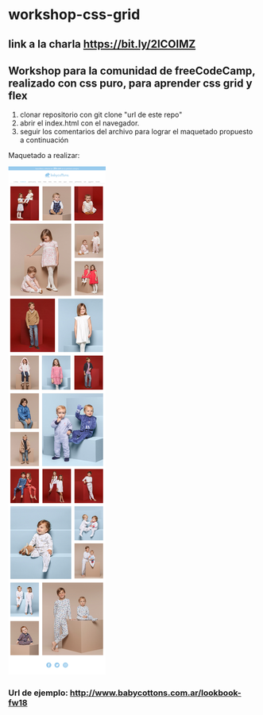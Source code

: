 # workshop-css-grid
## link a la charla https://bit.ly/2ICOIMZ
## Workshop para la comunidad de freeCodeCamp, realizado con css puro, para aprender css grid y flex
1. clonar repositorio con git clone "url de este repo"
2. abrir el index.html con el navegador.
3. seguir los comentarios del archivo para lograr el maquetado propuesto a continuación

 Maquetado a realizar:

![Alt text](images/babycottons_LOOKBOOK_DESKTOP.jpg "Title")

### Url de ejemplo: http://www.babycottons.com.ar/lookbook-fw18

